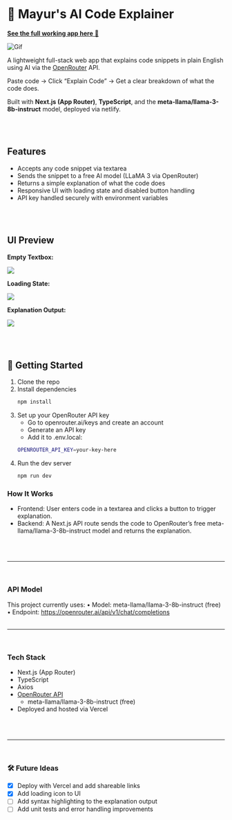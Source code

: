 # 🤖 Mayur's AI Code Explainer

[**See the full working app here** 🔗](https://ai-code-explainer-sigma.vercel.app)

![Gif](/public/gif/aiCodeExplainer.gif)


A lightweight full-stack web app that explains code snippets in plain English using AI via the [OpenRouter](https://openrouter.ai/) API.

Paste code → Click “Explain Code” → Get a clear breakdown of what the code does.

Built with **Next.js (App Router)**, **TypeScript**, and the **meta-llama/llama-3-8b-instruct** model, deployed via netlify.

<br/>
<br/>

## Features

- Accepts any code snippet via textarea
- Sends the snippet to a free AI model (LLaMA 3 via OpenRouter)
- Returns a simple explanation of what the code does
- Responsive UI with loading state and disabled button handling
- API key handled securely with environment variables

<br/>
<br/>


## UI Preview

**Empty Textbox:**

![](/public/images/homePage.png)

**Loading State:**

![](/public/images/loadingState.png)

**Explanation Output:**

![](/public/images/explanation.png)


<br/>
<br/>


## 🚀 Getting Started

1. Clone the repo
2. Install dependencies
   ```bash
   npm install
   ```
3. Set up your OpenRouter API key
   - Go to openrouter.ai/keys and create an account
   - Generate an API key
   - Add it to .env.local:
   ```bash
   OPENROUTER_API_KEY=your-key-here
   ```
4. Run the dev server
   ```bash
   npm run dev
   ```

 ### How It Works
 - Frontend: User enters code in a textarea and clicks a button to trigger explanation.
 - Backend: A Next.js API route sends the code to OpenRouter’s free meta-llama/llama-3-8b-instruct model and returns the explanation.


<br/>
<br/>

---

<br/>

### API Model

This project currently uses:
• Model: meta-llama/llama-3-8b-instruct (free)
• Endpoint: https://openrouter.ai/api/v1/chat/completions
<br/>
<br/>

---

<br/>

### Tech Stack


- Next.js (App Router)
- TypeScript
- Axios
- [OpenRouter API](https://openrouter.ai/docs/quickstart)
   - meta-llama/llama-3-8b-instruct (free)
- Deployed and hosted via Vercel

<br/>
<br/>

---

<br/>

### 🛠️ Future Ideas
- [x] Deploy with Vercel and add shareable links
- [x] Add loading icon to UI
- [ ] Add syntax highlighting to the explanation output
- [ ] Add unit tests and error handling improvements